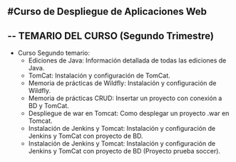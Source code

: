 #Curso de Despliegue de Aplicaciones Web
-------------------------------------------------------------------------------------------
--  TEMARIO DEL CURSO   (Segundo Trimestre)  
-------------------------------------------------------------------------------------------
- Curso Segundo temario: 
    - Ediciones de Java: Información detallada de todas las ediciones de Java.
    - TomCat: Instalación y configuración de TomCat.
    - Memoria de prácticas de Wildfly: Instalación y configuración de Wildfly.
    - Memoria de prácticas CRUD: Insertar un proyecto con conexión a BD y TomCat.
    - Despliegue de war en Tomcat: Como desplegar un proyecto .war en Tomcat.
    - Instalación de Jenkins y Tomcat: Instalación y configuración de Jenkins y TomCat con proyecto de BD.
    - Instalación de Jenkins y Tomcat: Instalación y configuración de Jenkins y TomCat con proyecto de BD (Proyecto prueba soccer).
